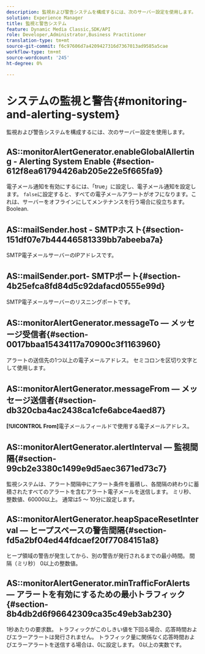 ```yaml
---
description: 監視および警告システムを構成するには、次のサーバー設定を使用します。
solution: Experience Manager
title: 監視と警告システム
feature: Dynamic Media Classic,SDK/API
role: Developer,Administrator,Business Practitioner
translation-type: tm+mt
source-git-commit: f6c97606d7a4209427316d7367013ad9585a5cae
workflow-type: tm+mt
source-wordcount: '245'
ht-degree: 0%

---
```



# システムの監視と警告{#monitoring-and-alerting-system}

監視および警告システムを構成するには、次のサーバー設定を使用します。

## AS::monitorAlertGenerator.enableGlobalAllerting - Alerting System Enable {#section-612f8ea61794426ab205e22e5f665fa9}

電子メール通知を有効にするには、「true」に設定し、電子メール通知を設定します。 `false`に設定すると、すべての電子メールアラートがオフになります。これは、サーバーをオフラインにしてメンテナンスを行う場合に役立ちます。 Boolean.

## AS::mailSender.host - SMTPホスト{#section-151df07e7b44446581339bb7abeeba7a}

SMTP電子メールサーバーのIPアドレスです。

## AS::mailSender.port- SMTPポート{#section-4b25efca8fd84d5c92dafacd0555e99d}

SMTP電子メールサーバーのリスニングポートです。

## AS::monitorAlertGenerator.messageTo — メッセージ受信者{#section-0017bbaa15434117a70900c3f1163960}

アラートの送信先の1つ以上の電子メールアドレス。 セミコロンを区切り文字として使用します。

## AS::monitorAlertGenerator.messageFrom — メッセージ送信者{#section-db320cba4ac2438ca1cfe6abce4aed87}

**[!UICONTROL From]**&#x200B;電子メールフィールドで使用する電子メールアドレス。

## AS::monitorAlertGenerator.alertInterval — 監視間隔{#section-99cb2e3380c1499e9d5aec3671ed73c7}

監視システムは、アラート間隔中にアラート条件を蓄積し、各間隔の終わりに蓄積されたすべてのアラートを含むアラート電子メールを送信します。 ミリ秒、整数値、60000以上。 通常は5 ～ 10分に設定します。

## AS::monitorAlertGenerator.heapSpaceResetInterval — ヒープスペースの警告間隔{#section-fd5a2bf04ed44fdcaef20f77084151a8}

ヒープ領域の警告が発生してから、別の警告が発行されるまでの最小時間。 間隔（ミリ秒） 0以上の整数値。

## AS::monitorAlertGenerator.minTrafficForAlerts — アラートを有効にするための最小トラフィック{#section-8b4db2d6f96642309ca35c49eb3ab230}

1秒あたりの要求数。 トラフィックがこのしきい値を下回る場合、応答時間およびエラーアラートは発行されません。 トラフィック量に関係なく応答時間およびエラーアラートを送信する場合は、0に設定します。 0以上の実数です。

